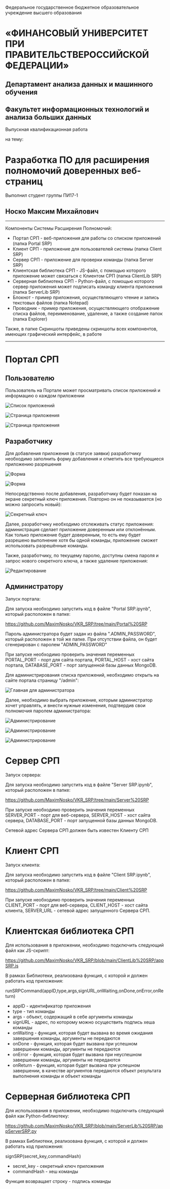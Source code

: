Федеральное государственное бюджетное образовательное учреждение высшего образования

# «ФИНАНСОВЫЙ УНИВЕРСИТЕТ ПРИ ПРАВИТЕЛЬСТВЕРОССИЙСКОЙ ФЕДЕРАЦИИ» 

## Департамент анализа данных и машинного обучения

## Факультет информационных технологий и анализа больших данных

Выпускная квалификационная работа

на тему:

# Разработка ПО для расширения полномочий доверенных веб-страниц

Выполнил студент группы ПИ17-1

## Носко Максим Михайлович

---

Компоненты Системы Расширения Полномочий:
* Портал СРП - веб-приложения для работы со списком приложений (папка Portal SRP)
* Клиент СРП - приложение для пользователей системы (папка Client SRP)
* Сервер СРП - приложение для проверки команды (папка Server SRP)
* Клиентская библиотека СРП - JS-файл, с помощью которого приложение может связаться с Клиентом СРП (папка ClientLib SRP)
* Серверная библиотека СРП - Python-файл, с помощью которого сервер приложения может подписать команду клиента приложения (папка ServerLib SRP)
* Блокнот - пример приложения, осуществляющего чтение и запись текстовых файлов (папка Notepad)
* Проводник - пример приложения, осуществляющего отображение списка файлов, переименование, удаление, а также создание папок (папка Explorer)

Также, в папке Скриншоты приведены скриншоты всех компонентов, имеющих графический интерфейс, в работе

---

# Портал СРП

## Пользователю

Пользователь на Портале может просматривать список приложений и информацию о каждом приложении

![Список приложений](https://github.com/MaximNosko/VKR_SRP/blob/main/Скриншоты%20с%20подписями/Портал%20СРП/Портал%20список%20приложений.png?raw=true)

![Страница приложения](https://github.com/MaximNosko/VKR_SRP/blob/main/Скриншоты/Портал%20СРП/Портал%20карточка%20условоного%20приложения%201.png?raw=true)

![Страница приложения](https://github.com/MaximNosko/VKR_SRP/blob/main/Скриншоты/Портал%20СРП/Портал%20карточка%20условоного%20приложения%202.png?raw=true)

## Разработчику

Для добавления приложения (в статусе заявки) разработчику необходимо заполнить форму добавления и отметить все требующиеся приложению разрешения

![Форма](https://github.com/MaximNosko/VKR_SRP/blob/main/Скриншоты/Портал%20СРП/Портал%20анкета%201.png?raw=true)

![Форма](https://github.com/MaximNosko/VKR_SRP/blob/main/Скриншоты/Портал%20СРП/Портал%20анкета%202.png?raw=true)

Непосредственно после добавления, разработчику будет показан на экране секретный ключ приложения. Повторно он не показывается (но можно запросить новый):

![Секретный ключ](https://github.com/MaximNosko/VKR_SRP/blob/main/Скриншоты/Портал%20СРП/Портал%20секретный%20ключ.png?raw=true)

Далее, разработчику необходимо отслеживать статус приложения: администрация сделает приложение доверенным или отклонённым. Как только приложение будет доверенным, то есть ему будет разрешено выполнение хотя бы одной команды, приложение сможет использовать разрешённые команды.

Также, разработчику, по текущему паролю, доступны смена пароля и запрос нового секретного ключа, а также удаление приложения:

![Редактирование](https://github.com/MaximNosko/VKR_SRP/blob/main/Скриншоты/Портал%20СРП/Портал%20управление.png)


## Администратору

Запуск портала:

Для запуска необходимо запустить код в файле "Portal SRP.ipynb", который расположен в папке:

https://github.com/MaximNosko/VKR_SRP/tree/main/Portal%20SRP

Пароль администратора будет задан из файла ".ADMIN_PASSWORD", который расположен в той же папке. При отсутствии файла, он будет сгенерирован с паролем "ADMIN_PASSWORD"

При запуске необходимо проверить значения переменных PORTAL_PORT - порт для сайта портала, PORTAL_HOST - хост сайта портала, DATABASE_PORT - порт запущенной базы данных MongoDB.

Для администрирования списка приложений, необходимо открыть на сайте портала страницу "/admin":

![Главная для администратора](https://github.com/MaximNosko/VKR_SRP/blob/main/Скриншоты/Портал%20СРП/Портал%20главная%20для%20администоров.png)

Далее, необходимо выбрать приложение, которым администратор хочет управлять, и внести нужные изменения, подтвердив свои полномочия паролем администратора:

![Администрирование](https://github.com/MaximNosko/VKR_SRP/blob/main/Скриншоты/Портал%20СРП/Портал%20редактирование%201.png)

![Администрирование](https://github.com/MaximNosko/VKR_SRP/blob/main/Скриншоты/Портал%20СРП/Портал%20редактирование%202.png)

![Администрирование](https://github.com/MaximNosko/VKR_SRP/blob/main/Скриншоты/Портал%20СРП/Портал%20редактирование%20разрешения.png)

# Сервер СРП

Запуск сервера:

Для запуска необходимо запустить код в файле "Server SRP.ipynb", который расположен в папке:

https://github.com/MaximNosko/VKR_SRP/tree/main/Server%20SRP

При запуске необходимо проверить значения переменных SERVER_PORT - порт для веб-сервера, SERVER_HOST - хост сайта сервера, DATABASE_PORT - порт запущенной базы данных MongoDB.

Сетевой адрес Сервера СРП должен быть известен Клиенту СРП

# Клиент СРП

Запуск клиента:

Для запуска необходимо запустить код в файле "Client SRP.ipynb", который расположен в папке:

https://github.com/MaximNosko/VKR_SRP/tree/main/Client%20SRP

При запуске необходимо проверить значения переменных CLIENT_PORT - порт для веб-сервера, CLIENT_HOST - хост сайта клиента, SERVER_URL - сетевой адрес запущенного Сервера СРП.

# Клиентская библиотека СРП

Для использования в приложении, необходимо подключить следующий файл как JS-скрипт:

https://github.com/MaximNosko/VKR_SRP/blob/main/ClientLib%20SRP/appSRP.js

В рамках Библиотеки, реализована функция, с которой и должен работать код приложения:

runSRPCommand(appID,type,args,signURL,onWaiting,onDone,onError,onReturn)
* appID - идентификатор приложения
* type - тип команды
* args - объект, содержащий в себе аргументы команды
* signURL - адрес, по которому можно осуществить подпись хеша команды
* onWaiting - функция, которая будет вызвана во время ожидания завершения команды, аргументы не передаются
* onDone - функция, которая будет вызвана при успешном завершении команды, аргументы не передаются
* onError - функция, которая будет вызвана при неуспешном завершении команды, аргументы не передаются
* onReturn - функция, которая будет вызвана при успешном завершении, в качестве аргументов передаются объект результата выполнения команды и объект команды

# Серверная библиотека СРП 

Для использования в приложении, необходимо подключить следующий файл как Python-библиотеку:

https://github.com/MaximNosko/VKR_SRP/blob/main/ServerLib%20SRP/appServerSRP.py

В рамках Библиотеки, реализована функция, с которой и должен работать код приложения:

signSRP(secret_key,commandHash)
* secret_key - секретный ключ приложения
* commandHash - хеш команды

Функция возвращает строку - подпись команды
